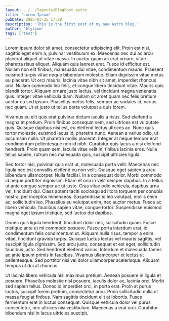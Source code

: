 ```yaml
---
layout: ../../layouts/BlogPost.astro
title: 'Lorem Ipsum'
pubDate: 2025-03-25 17:28
description: 'This is the first post of my new Astro blog.'
author: 'Elysium'
tags: ['test']
---
```


Lorem ipsum dolor sit amet, consectetur adipiscing elit. Proin est nisi, sagittis eget enim a, pulvinar vestibulum ex. Maecenas nec dui ac arcu placerat aliquet at vitae massa. In auctor quam ac erat ornare, vitae pharetra risus aliquet. Aliquam quis laoreet erat. Fusce id efficitur est. Nullam non elit finibus, malesuada dui vitae, condimentum mauris. Praesent euismod turpis vitae neque bibendum molestie. Etiam dignissim vitae metus eu placerat. Ut orci mauris, lacinia vitae nibh sit amet, imperdiet rhoncus orci. Nullam commodo leo felis, et congue libero tincidunt vitae. Mauris quis blandit tortor. Aliquam ornare justo lectus, vel tincidunt magna venenatis quis. Integer vitae vehicula diam. Nullam sit amet quam nec felis pretium auctor eu sed ipsum. Phasellus metus felis, semper ac sodales id, varius nec quam. Ut et justo ut tellus porta volutpat a quis lorem.

Vivamus eu elit quis erat pulvinar dictum iaculis a risus. Sed eleifend a magna at pretium. Proin finibus consequat sem, sed ultrices est vulputate quis. Quisque dapibus nisi est, eu eleifend lectus ultrices ac. Nunc quis tortor molestie, euismod lacus id, pharetra nunc. Aenean a varius odio, ut accumsan nulla. Ut pharetra mollis placerat. Integer at neque tempor erat condimentum pellentesque non id nibh. Curabitur quis lacus a nisi eleifend hendrerit. Proin quam sem, iaculis vitae velit in, finibus lacinia eros. Nulla tellus sapien, rutrum nec malesuada quis, suscipit ultricies ligula.

Sed tortor nisi, pulvinar quis erat ut, malesuada porta velit. Maecenas nec ligula nec est convallis eleifend eu non velit. Quisque eget sapien a arcu bibendum ullamcorper. Nulla facilisi. In a consequat dolor. Morbi commodo id neque porttitor dignissim. Etiam et orci in velit semper dapibus. In a tellus ut ante congue semper ac ut justo. Cras vitae odio vehicula, dapibus urna vel, tincidunt dui. Class aptent taciti sociosqu ad litora torquent per conubia nostra, per inceptos himenaeos. Suspendisse id leo volutpat, mollis enim ac, sollicitudin leo. Phasellus eu volutpat enim, nec auctor metus. Fusce ac libero vehicula, faucibus sapien vitae, congue tortor. Suspendisse euismod magna eget ipsum tristique, sed luctus dui dapibus.

Donec quis ligula hendrerit, tincidunt dolor nec, sollicitudin quam. Fusce tristique ante ut mi commodo posuere. Fusce porta interdum erat, id condimentum felis condimentum ut. Aliquam nulla risus, tempor a enim vitae, tincidunt gravida turpis. Quisque luctus lectus vel mauris sagittis, vel suscipit ligula dignissim. Sed arcu justo, consequat et est eget, sollicitudin faucibus justo. Sed hendrerit eleifend varius. Interdum et malesuada fames ac ante ipsum primis in faucibus. Vivamus ullamcorper et lectus ut pellentesque. Sed porttitor nisi vel dolor ullamcorper scelerisque. Aliquam tempus ut dui at rhoncus.

Ut lacinia libero vehicula nisl maximus pretium. Aenean posuere in ligula et posuere. Phasellus molestie nisl posuere, iaculis dolor ac, lacinia orci. Morbi sed sapien tellus. Donec id imperdiet orci, in porta erat. Proin at purus luctus, suscipit lorem pretium, consectetur arcu. Proin sollicitudin nulla ut massa feugiat finibus. Nam sagittis tincidunt elit at lobortis. Fusce fermentum erat in luctus consequat. Quisque vehicula dolor vel purus consectetur, nec ultrices nisi vestibulum. Maecenas a erat orci. Curabitur bibendum nisl in lacus ultricies suscipit.
